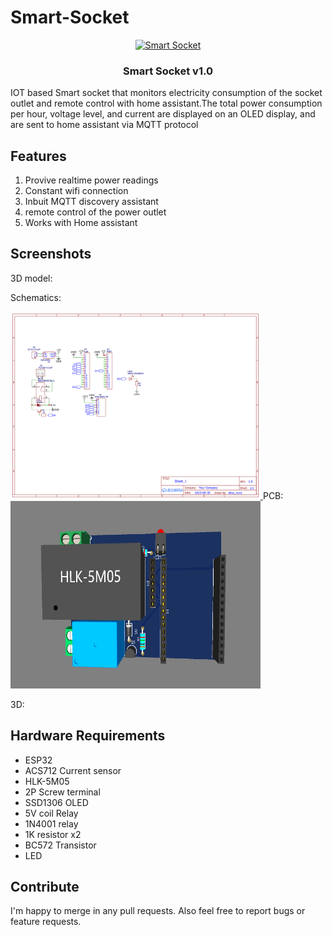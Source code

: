 # Smart-Socket

<p align="center">
    <a href="https://github.com/Savjee/home-energy-monitor" rel="noopener">
        <img width=200px height=200px src = "https://www.qualityimprint.com/cdn/shop/products/Q143911-wifi-smart-plugs-with-logo-1_large.jpg?v=1570048495" alt="Smart Socket">
    </a>
</p>

<h3 align="center">Smart Socket v1.0</h3>



IOT based Smart socket that monitors electricity consumption of the socket outlet and remote control with home assistant.The total power consumption per hour, voltage level, and current are displayed on an OLED display, and are sent to home assistant via MQTT protocol

## Features

1. Provive realtime power readings
2. Constant wifi connection
3. Inbuit MQTT discovery assistant
4. remote control of the power outlet
5. Works with Home assistant






## Screenshots

3D model:



Schematics:

<a href="https://github.com/Savjee/home-energy-monitor" rel="noopener">
        <img width=400px height=300px src = "https://github.com/aliyou-sn/Smart-Socket/blob/main/images/Schematic_Isocket.png" alt="Smart Socket">
    </a>
PCB:

<a href="https://github.com/Savjee/home-energy-monitor" rel="noopener">
        <img width=400px height=300px src = "https://github.com/aliyou-sn/Smart-Socket/blob/main/images/PCB3D.png" alt="Smart Socket">
    </a>

3D:

## Hardware Requirements

* ESP32
* ACS712 Current sensor
* HLK-5M05
* 2P Screw terminal
* SSD1306 OLED
* 5V coil Relay
* 1N4001 relay
* 1K resistor x2
* BC572 Transistor
* LED





## Contribute

I'm happy to merge in any pull requests. Also feel free to report bugs or feature requests.
